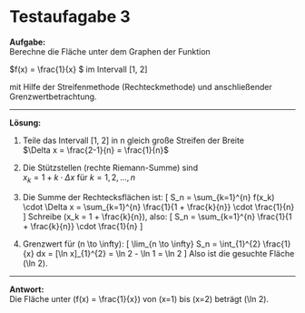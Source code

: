 # Testaufagabe 3


**Aufgabe:**  
Berechne die Fläche unter dem Graphen der Funktion 

$f(x) = \frac{1}{x} $ im Intervall [1, 2]

mit Hilfe der Streifenmethode (Rechteckmethode) und anschließender Grenzwertbetrachtung.

---

**Lösung:**  
1. Teile das Intervall [1, 2] in n gleich große Streifen der Breite </br>
   $\Delta x = \frac{2-1}{n} = \frac{1}{n}$

2. Die Stützstellen (rechte Riemann-Summe) sind</br>
   $x_k = 1 + k \cdot \Delta x$ für $k = 1, 2, ..., n$
3. Die Summe der Rechtecksflächen ist:
   \[
   S_n = \sum_{k=1}^{n} f(x_k) \cdot \Delta x = \sum_{k=1}^{n} \frac{1}{1 + \frac{k}{n}} \cdot \frac{1}{n}
   \]
   Schreibe \(x_k = 1 + \frac{k}{n}\), also:
   \[
   S_n = \sum_{k=1}^{n} \frac{1}{1 + \frac{k}{n}} \cdot \frac{1}{n}
   \]
4. Grenzwert für \(n \to \infty\):
   \[
   \lim_{n \to \infty} S_n = \int_{1}^{2} \frac{1}{x} dx = [\ln x]_{1}^{2} = \ln 2 - \ln 1 = \ln 2
   \]
   Also ist die gesuchte Fläche \(\ln 2\).

---

**Antwort:**  
Die Fläche unter \(f(x) = \frac{1}{x}\) von \(x=1\) bis \(x=2\) beträgt \(\ln 2\).